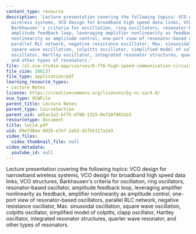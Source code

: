 ```yaml
---
content_type: resource
description: 'Lecture presentation covering the following topics: VCO design for narrowband
  wireless systems, VCO design for broadband high speed data links, VCO structures,
  Barkhausen''s criteria for oscillation, ring oscillators, resonator-based oscillator,
  amplitude feedback loop, leveraging amplifier nonlinearity as feedback, amplifier
  nonlinearity as amplitude control, one-port view of resonator-based oscillators,
  parallel RLC network, negative resistance oscillator, Max. sinusoidal oscillation,
  square wave oscillation, colpitts oscillator, simplified model of colpitts, clapp
  oscillator, Hartley oscillator, integrated resonator structures, quarter wave resonator,
  and other types of resonators.'
file: /ol-ocw-studio-app/courses/6-776-high-speed-communication-circuits-spring-2005/09efd8ee8026e7e72a53d1fb5117a2d3_lec14.pdf
file_size: 386137
file_type: application/pdf
learning_resource_types:
- Lecture Notes
license: https://creativecommons.org/licenses/by-nc-sa/4.0/
ocw_type: OCWFile
parent_title: Lecture Notes
parent_type: CourseSection
parent_uid: ad5ac1a3-bf75-d708-1325-0e728f9831b3
resourcetype: Document
title: lec14.pdf
uid: 09efd8ee-8026-e7e7-2a53-d1fb5117a2d3
video_files:
  video_thumbnail_file: null
video_metadata:
  youtube_id: null
---
```

Lecture presentation covering the following topics: VCO design for narrowband wireless systems, VCO design for broadband high speed data links, VCO structures, Barkhausen's criteria for oscillation, ring oscillators, resonator-based oscillator, amplitude feedback loop, leveraging amplifier nonlinearity as feedback, amplifier nonlinearity as amplitude control, one-port view of resonator-based oscillators, parallel RLC network, negative resistance oscillator, Max. sinusoidal oscillation, square wave oscillation, colpitts oscillator, simplified model of colpitts, clapp oscillator, Hartley oscillator, integrated resonator structures, quarter wave resonator, and other types of resonators.